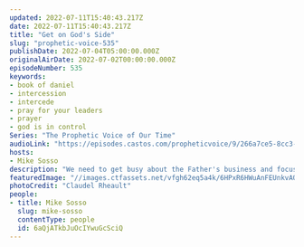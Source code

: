 ```yaml
---
updated: 2022-07-11T15:40:43.217Z
date: 2022-07-11T15:40:43.217Z
title: "Get on God's Side"
slug: "prophetic-voice-535"
publishDate: 2022-07-04T05:00:00.000Z
originalAirDate: 2022-07-02T00:00:00.000Z
episodeNumber: 535
keywords:
- book of daniel
- intercession
- intercede
- pray for your leaders
- prayer
- god is in control
Series: "The Prophetic Voice of Our Time"
audioLink: "https://episodes.castos.com/propheticvoice/9/266a7ce5-8cc3-4b77-a352-73076f3eb97e/07-02-03-22-The-Prophetic-Voice-of-our-Time-mixdown-.mp3"
hosts:
- Mike Sosso
description: "We need to get busy about the Father's business and focus on the mission God has given us. Intercede for those that are lost, because it is God's desire that all men be saved. We must pray for our leaders, regardless of where they stand. It is up to the Body of Christ to turn this nation around, so humble yourself before the Lord, and get on God's side. "
featuredImage: "//images.ctfassets.net/vfgh62eq5a4k/6HPxR6HWuAnFEUnkvAQ5OP/2f10d03fa8f11c33a984d1a6e5f78166/claudel-rheault-ZVbv1akA-l4-unsplash__1_.jpg"
photoCredit: "Claudel Rheault"
people:
- title: Mike Sosso
  slug: mike-sosso
  contentType: people
  id: 6aQjATkbJuOcIYwuGcSciQ
---
```

